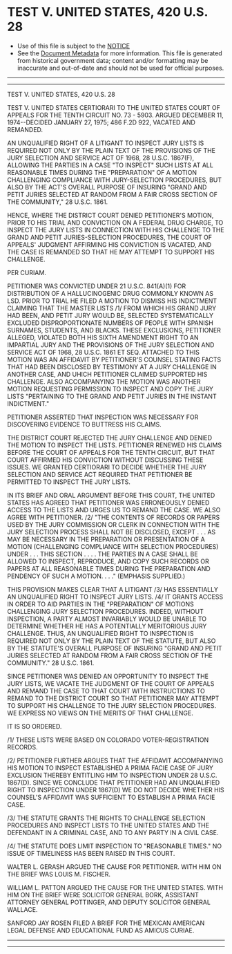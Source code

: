 ---
---

# TEST V. UNITED STATES, 420 U.S. 28

* Use of this file is subject to the [NOTICE](https://github.com/publicdocs/notice/blob/master/NOTICE)
* See the [Document Metadata](../../../) for more information.
  This file is generated from historical government data; content and/or formatting may be inaccurate and out-of-date and should not be used for official purposes.

----------
----------

TEST V. UNITED STATES, 420 U.S. 28

TEST V. UNITED STATES CERTIORARI TO THE UNITED STATES COURT OF APPEALS FOR THE TENTH CIRCUIT NO. 73 - 5903.  ARGUED DECEMBER 11, 1974--DECIDED JANUARY 27, 1975; 486 F.2D 922, VACATED AND REMANDED.

AN UNQUALIFIED RIGHT OF A LITIGANT TO INSPECT JURY LISTS IS REQUIRED NOT ONLY BY THE PLAIN TEXT OF THE PROVISIONS OF THE JURY SELECTION AND SERVICE ACT OF 1968, 28 U.S.C. 1867(F), ALLOWING THE PARTIES IN A CASE "TO INSPECT" SUCH LISTS AT ALL REASONABLE TIMES DURING THE "PREPARATION" OF A MOTION CHALLENGING COMPLIANCE WITH JURY-SELECTION PROCEDURES, BUT ALSO BY THE ACT'S OVERALL PURPOSE OF INSURING "GRAND AND PETIT JURIES SELECTED AT RANDOM FROM A FAIR CROSS SECTION OF THE COMMUNITY," 28 U.S.C. 1861.

HENCE, WHERE THE DISTRICT COURT DENIED PETITIONER'S MOTION, PRIOR TO HIS TRIAL AND CONVICTION ON A FEDERAL DRUG CHARGE, TO INSPECT THE JURY LISTS IN CONNECTION WITH HIS CHALLENGE TO THE GRAND AND PETIT JURIES-SELECTION PROCEDURES, THE COURT OF APPEALS' JUDGMENT AFFIRMING HIS CONVICTION IS VACATED, AND THE CASE IS REMANDED SO THAT HE MAY ATTEMPT TO SUPPORT HIS CHALLENGE.

PER CURIAM.

PETITIONER WAS CONVICTED UNDER 21 U.S.C. 841(A)(1) FOR DISTRIBUTION OF A HALLUCINOGENIC DRUG COMMONLY KNOWN AS LSD.  PRIOR TO TRIAL HE FILED A MOTION TO DISMISS HIS INDICTMENT CLAIMING THAT THE MASTER LISTS /1/ FROM WHICH HIS GRAND JURY HAD BEEN, AND PETIT JURY WOULD BE, SELECTED SYSTEMATICALLY EXCLUDED DISPROPORTIONATE NUMBERS OF PEOPLE WITH SPANISH SURNAMES, STUDENTS, AND BLACKS.  THESE EXCLUSIONS, PETITIONER ALLEGED, VIOLATED BOTH HIS SIXTH AMENDMENT RIGHT TO AN IMPARTIAL JURY AND THE PROVISIONS OF THE JURY SELECTION AND SERVICE ACT OF 1968, 28 U.S.C. 1861 ET SEQ.  ATTACHED TO THIS MOTION WAS AN AFFIDAVIT BY PETITIONER'S COUNSEL STATING FACTS THAT HAD BEEN DISCLOSED BY TESTIMONY AT A JURY CHALLENGE IN ANOTHER CASE, AND UHICH PETITIONER CLAIMED SUPPORTED HIS CHALLENGE.  ALSO ACCOMPANYING THE MOTION WAS ANOTHER MOTION REQUESTING PERMISSION TO INSPECT AND COPY THE JURY LISTS "PERTAINING TO THE GRAND AND PETIT JURIES IN THE INSTANT INDICTMENT."

PETITIONER ASSERTED THAT INSPECTION WAS NECESSARY FOR DISCOVERING EVIDENCE TO BUTTRESS HIS CLAIMS.

THE DISTRICT COURT REJECTED THE JURY CHALLENGE AND DENIED THE MOTION TO INSPECT THE LISTS.  PETITIONER RENEWED HIS CLAIMS BEFORE THE COURT OF APPEALS FOR THE TENTH CIRCUIT, BUT THAT COURT AFFIRMED HIS CONVICTION WITHOUT DISCUSSING THESE ISSUES.  WE GRANTED CERTIORARI TO DECIDE WHETHER THE JURY SELECTION AND SERVICE ACT REQUIRED THAT PETITIONER BE PERMITTED TO INSPECT THE JURY LISTS.

IN ITS BRIEF AND ORAL ARGUMENT BEFORE THIS COURT, THE UNITED STATES HAS AGREED THAT PETITIONER WAS ERRONEOUSLY DENIED ACCESS TO THE LISTS AND URGES US TO REMAND THE CASE.  WE ALSO AGREE WITH PETITIONER.  /2/ "THE CONTENTS OF RECORDS OR PAPERS USED BY THE JURY COMMISSION OR CLERK IN CONNECTION WITH THE JURY SELECTION PROCESS SHALL NOT BE DISCLOSED, EXCEPT . . . AS MAY BE NECESSARY IN THE PREPARATION OR PRESENTATION OF A MOTION (CHALLENGING COMPLIANCE WITH SELECTION PROCEDURES) UNDER . . . THIS SECTION . . . . THE PARTIES IN A CASE SHALL BE ALLOWED TO INSPECT, REPRODUCE, AND COPY SUCH RECORDS OR PAPERS AT ALL REASONABLE TIMES DURING THE PREPARATION AND PENDENCY OF SUCH A MOTION.  . . ."  (EMPHASIS SUPPLIED.)

THIS PROVISION MAKES CLEAR THAT A LITIGANT /3/ HAS ESSENTIALLY AN UNQUALIFIED RIGHT TO INSPECT JURY LISTS.  /4/ IT GRANTS ACCESS IN ORDER TO AID PARTIES IN THE "PREPARATION" OF MOTIONS CHALLENGING JURY SELECTION PROCEDURES.  INDEED, WITHOUT INSPECTION, A PARTY ALMOST INVARIABLY WOULD BE UNABLE TO DETERMINE WHETHER HE HAS A POTENTIALLY MERITORIOUS JURY CHALLENGE.  THUS, AN UNQUALIFIED RIGHT TO INSPECTION IS REQUIRED NOT ONLY BY THE PLAIN TEXT OF THE STATUTE, BUT ALSO BY THE STATUTE'S OVERALL PURPOSE OF INSURING "GRAND AND PETIT JURIES SELECTED AT RANDOM FROM A FAIR CROSS SECTION OF THE COMMUNITY."  28 U.S.C. 1861.

SINCE PETITIONER WAS DENIED AN OPPORTUNITY TO INSPECT THE JURY LISTS, WE VACATE THE JUDGMENT OF THE COURT OF APPEALS AND REMAND THE CASE TO THAT COURT WITH INSTRUCTIONS TO REMAND TO THE DISTRICT COURT SO THAT PETITIONER MAY ATTEMPT TO SUPPORT HIS CHALLENGE TO THE JURY SELECTION PROCEDURES.  WE EXPRESS NO VIEWS ON THE MERITS OF THAT CHALLENGE.

IT IS SO ORDERED.

/1/ THESE LISTS WERE BASED ON COLORADO VOTER-REGISTRATION RECORDS.

/2/ PETITIONER FURTHER ARGUES THAT THE AFFIDAVIT ACCOMPANYING HIS MOTION TO INSPECT ESTABLISHED A PRIMA FACIE CASE OF JURY EXCLUSION THEREBY ENTITLING HIM TO INSPECTION UNDER 28 U.S.C. 1867(D).  SINCE WE CONCLUDE THAT PETITIONER HAD AN UNQUALIFIED RIGHT TO INSPECTION UNDER 1867(D) WE DO NOT DECIDE WHETHER HIS COUNSEL'S AFFIDAVIT WAS SUFFICIENT TO ESTABLISH A PRIMA FACIE CASE.

/3/ THE STATUTE GRANTS THE RIGHTS TO CHALLENGE SELECTION PROCEDURES AND INSPECT LISTS TO THE UNITED STATES AND THE DEFENDANT IN A CRIMINAL CASE, AND TO ANY PARTY IN A CIVIL CASE.

/4/ THE STATUTE DOES LIMIT INSPECTION TO "REASONABLE TIMES."  NO ISSUE OF TIMELINESS HAS BEEN RAISED IN THIS COURT.

WALTER L. GERASH ARGUED THE CAUSE FOR PETITIONER.  WITH HIM ON THE BRIEF WAS LOUIS M. FISCHER.

WILLIAM L. PATTON ARGUED THE CAUSE FOR THE UNITED STATES.  WITH HIM ON THE BRIEF WERE SOLICITOR GENERAL BORK, ASSISTANT ATTORNEY GENERAL POTTINGER, AND DEPUTY SOLICITOR GENERAL WALLACE.

SANFORD JAY ROSEN FILED A BRIEF FOR THE MEXICAN AMERICAN LEGAL DEFENSE AND EDUCATIONAL FUND AS AMICUS CURIAE.


----------
----------

